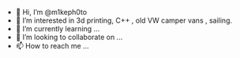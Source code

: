 - 👋 Hi, I’m @m1keph0to
- 👀 I’m interested in 3d printing, C++ , old VW camper vans , sailing. 
- 🌱 I’m currently learning ...
- 💞️ I’m looking to collaborate on ...
- 📫 How to reach me ...

<!---
m1keph0to/m1keph0to is a ✨ special ✨ repository because its `README.md` (this file) appears on your GitHub profile.
You can click the Preview link to take a look at your changes.
--->
